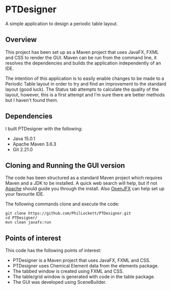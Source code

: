 # PTDesigner

A simple application to design a periodic table layout.

## Overview

This project has been set up as a Maven project that uses JavaFX, FXML and 
CSS to render the GUI. Maven can be run from the command line, it resolves 
the dependencies and builds the application independently of an IDE.

The intention of this application is to easily enable changes to be made to a 
Periodic Table layout in order to try and find an improvement to the standard 
layout (good luck). The Status tab attempts to calculate the quality of the 
layout, however, this is a first attempt and I'm sure there are better methods 
but I haven't found them.  

## Dependencies

I built PTDesigner with the following:

  * Java 15.0.1
  * Apache Maven 3.6.3
  * Git 2.21.0

## Cloning and Running the GUI version

The code has been structured as a standard Maven project which requires Maven 
and a JDK to be installed. A quick web search will help, but if not 
[Apache](https://maven.apache.org/install.html) should guide you through the
install. Also [OpenJFX](https://openjfx.io/openjfx-docs/) can help set up your 
favourite IDE.

The following commands clone and execute the code:

    git clone https://github.com/PhilLockett/PTDesigner.git
	cd PTDesigner/
	mvn clean javafx:run

## Points of interest

This code has the following points of interest:

  * PTDesigner is a Maven project that uses JavaFX, FXML and CSS.
  * PTDesigner uses Chemical Element data from the elements package.
  * The tabbed window is created using FXML and CSS.
  * The table/grid window is generated with code in the table package.
  * The GUI was developed using SceneBuilder.
  